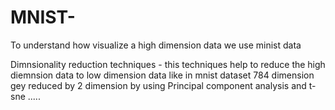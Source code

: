 # MNIST-

To understand how visualize a high dimension data we use minist data 

Dimnsionality reduction techniques - this techniques help to reduce the high diemnsion data to low dimension data like in mnist dataset 784 dimension gey reduced by 2 dimension by using Principal component analysis and t-sne .....
